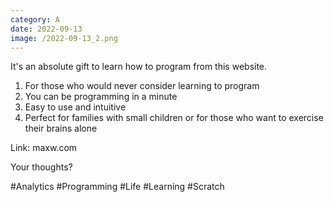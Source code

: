 ```yaml
--- 
category: A 
date: 2022-09-13 
image: /2022-09-13_2.png 
--- 
```


It's an absolute gift to learn how to program from this website.

1) For those who would never consider learning to program
2) You can be programming in a minute
3) Easy to use and intuitive
4) Perfect for families with small children or for those who want to exercise their brains alone

Link: maxw.com

Your thoughts?

#Analytics #Programming #Life #Learning #Scratch